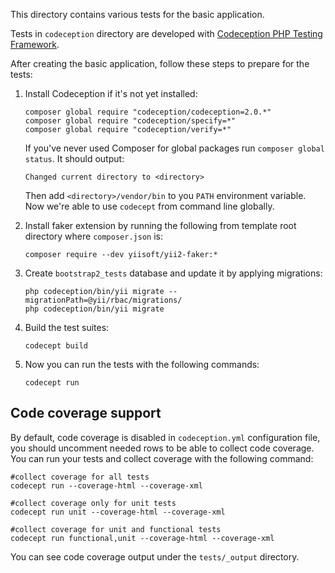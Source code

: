 This directory contains various tests for the basic application.

Tests in `codeception` directory are developed with [Codeception PHP Testing Framework](http://codeception.com/).

After creating the basic application, follow these steps to prepare for the tests:

1. Install Codeception if it's not yet installed:

   ```
   composer global require "codeception/codeception=2.0.*"
   composer global require "codeception/specify=*"
   composer global require "codeception/verify=*"
   ```

   If you've never used Composer for global packages run `composer global status`. It should output:

   ```
   Changed current directory to <directory>
   ```

   Then add `<directory>/vendor/bin` to you `PATH` environment variable. Now we're able to use `codecept` from command
   line globally.

2. Install faker extension by running the following from template root directory where `composer.json` is:

   ```
   composer require --dev yiisoft/yii2-faker:*
   ```

3. Create `bootstrap2_tests` database and update it by applying migrations:

   ```
   php codeception/bin/yii migrate --migrationPath=@yii/rbac/migrations/
   php codeception/bin/yii migrate
   ```

4. Build the test suites:

   ```
   codecept build
   ```

5. Now you can run the tests with the following commands:

   ```
   codecept run
   ```

Code coverage support
---------------------

By default, code coverage is disabled in `codeception.yml` configuration file, you should uncomment needed rows to be able
to collect code coverage. You can run your tests and collect coverage with the following command:

```
#collect coverage for all tests
codecept run --coverage-html --coverage-xml

#collect coverage only for unit tests
codecept run unit --coverage-html --coverage-xml

#collect coverage for unit and functional tests
codecept run functional,unit --coverage-html --coverage-xml
```

You can see code coverage output under the `tests/_output` directory.